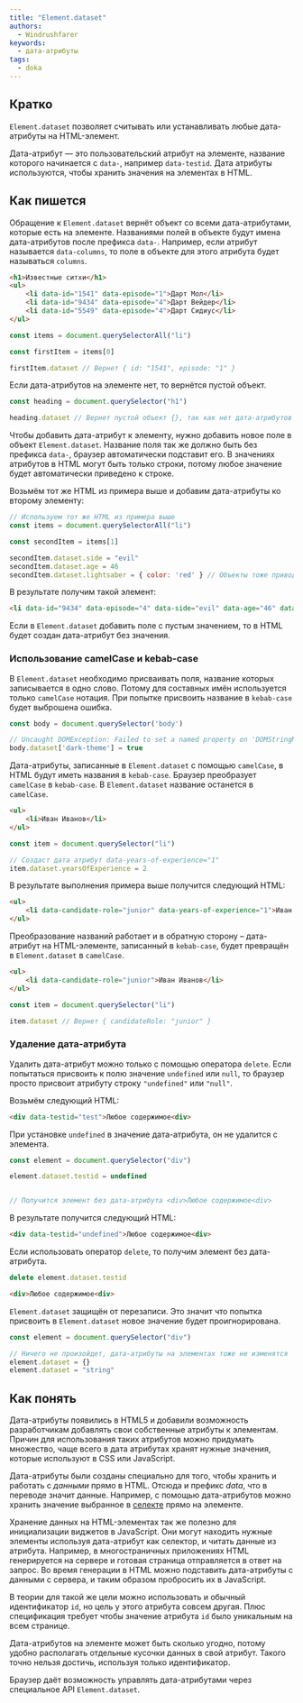 ```yaml
---
title: "Element.dataset"
authors:
  - Windrushfarer
keywords:
  - дата-атрибуты
tags:
  - doka
---
```


## Кратко

`Element.dataset` позволяет считывать или устанавливать любые дата-атрибуты на HTML-элемент.

Дата-атрибут — это пользовательский атрибут на элементе, название которого начинается с `data-`, например `data-testid`. Дата атрибуты используются, чтобы хранить значения на элементах в HTML.

## Как пишется

Обращение к `Element.dataset` вернёт объект со всеми дата-атрибутами, которые есть на элементе. Названиями полей в объекте будут имена дата-атрибутов после префикса `data-`. Например, если атрибут называется `data-columns`, то поле в объекте для этого атрибута будет называться `columns`.

```html
<h1>Известные ситхи</h1>
<ul>
    <li data-id="1541" data-episode="1">Дарт Мол</li>
    <li data-id="9434" data-episode="4">Дарт Вейдер</li>
    <li data-id="5549" data-episode="4">Дарт Сидиус</li>
</ul>
```

```js
const items = document.querySelectorAll("li")

const firstItem = items[0]

firstItem.dataset // Вернет { id: "1541", episode: "1" }
```

Если дата-атрибутов на элементе нет, то вернётся пустой объект.

```js
const heading = document.querySelector("h1")

heading.dataset // Вернет пустой объект {}, так как нет дата-атрибутов
```

Чтобы добавить дата-атрибут к элементу, нужно добавить новое поле в объект `Element.dataset`. Название поля так же должно быть без префикса `data-`, браузер автоматически подставит его. В значениях атрибутов в HTML могут быть только строки, потому любое значение будет автоматически приведено к строке.

Возьмём тот же HTML из примера выше и добавим дата-атрибуты ко второму элементу:
```js
// Используем тот же HTML из примера выше
const items = document.querySelectorAll("li")

const secondItem = items[1]

secondItem.dataset.side = "evil"
secondItem.dataset.age = 46
secondItem.dataset.lightsaber = { color: 'red' } // Объекты тоже приводятся в строке
```

В результате получим такой элемент:

```html
<li data-id="9434" data-episode="4" data-side="evil" data-age="46" data-lightsaber="[object Object]>Дарт Вейдер</li>
```

Если в `Element.dataset` добавить поле с пустым значением, то в HTML будет создан дата-атрибут без значения.

### Использование camelCase и kebab-case

В `Element.dataset` необходимо присваивать поля, название которых записывается в одно слово. Потому для составных имён используется только `camelCase` нотация. При попытке присвоить название в `kebab-case` будет выброшена ошибка.

```js
const body = document.querySelector('body')

// Uncaught DOMException: Failed to set a named property on 'DOMStringMap': 'dark-theme' is not a valid property name.
body.dataset['dark-theme'] = true
```

Дата-атрибуты, записанные в `Element.dataset` с помощью `camelCase`, в HTML будут иметь названия в `kebab-case`. Браузер преобразует `camelCase` в `kebab-case`. В `Element.dataset` название останется в `camelCase`.

```html
<ul>
    <li>Иван Иванов</li>
</ul>
```

```js
const item = document.querySelector("li")

// Создаст дата атрибут data-years-of-experience="1"
item.dataset.yearsOfExperience = 2
```

В результате выполнения примера выше получится следующий HTML:

```html
<ul>
    <li data-candidate-role="junior" data-years-of-experience="1">Иван Иванов</li>
</ul>
```

Преобразование названий работает и в обратную сторону – дата-атрибут на HTML-элементе, записанный в `kebab-case`, будет превращён в `Element.dataset` в `camelCase`.

```html
<ul>
    <li data-candidate-role="junior">Иван Иванов</li>
</ul>
```

```js
const item = document.querySelector("li")

item.dataset // Вернет { candidateRole: "junior" }
```

### Удаление дата-атрибута

Удалить дата-атрибут можно только с помощью оператора `delete`. Если попытаться присвоить к полю значение `undefined` или `null`, то браузер просто присвоит атрибуту строку `"undefined"` или `"null"`.

Возьмём следующий HTML:

```html
<div data-testid="test">Любое содержимое<div>
```

При установке `undefined` в значение дата-атрибута, он не удалится с элемента.

```js
const element = document.querySelector("div")

element.dataset.testid = undefined


// Получится элемент без дата-атрибута <div>Любое содержимое<div>
```

В результате получится следующий HTML:

```html
<div data-testid="undefined">Любое содержимое<div>
```

Если использовать оператор `delete`, то получим элемент без дата-атрибута.

```js
delete element.dataset.testid
```

```html
<div>Любое содержимое<div>
```

`Element.dataset` защищён от перезаписи. Это значит что попытка присвоить в `Element.dataset` новое значение будет проигнорирована.

```js
const element = document.querySelector("div")

// Ничего не произойдет, дата-атрибуты на элементах тоже не изменятся
element.dataset = {}
element.dataset = "string"
```

## Как понять

Дата-атрибуты появились в HTML5 и добавили возможность разработчикам добавлять свои собственные атрибуты к элементам. Причин для использования таких атрибутов можно придумать множество, чаще всего в дата атрибутах хранят нужные значения, которые используют в CSS или JavaScript.

Дата-атрибуты были созданы специально для того, чтобы хранить и работать с *данными* прямо в HTML. Отсюда и префикс *data*, что в переводе значит данные. Например, с помощью дата-атрибутов можно хранить значение выбранное в [селекте](/html/select) прямо на элементе.

Хранение данных на HTML-элементах так же полезно для инициализации виджетов в JavaScript. Они могут находить нужные элементы используя дата-атрибут как селектор, и читать данные из атрибута. Например, в многостраничных приложениях HTML генерируется на сервере и готовая страница отправляется в ответ на запрос. Во время генерации в HTML можно подставить дата-атрибуты с данными с сервера, и таким образом пробросить их в JavaScript.

В теории для такой же цели можно использовать и обычный идентификатор `id`, но цель у этого атрибута совсем другая. Плюс спецификация требует чтобы значение атрибута `id` было уникальным на всем странице.

Дата-атрибутов на элементе может быть сколько угодно, потому удобно располагать отдельные кусочки данных в свой атрибут. Такого точно нельзя достичь, используя только идентификатор.

Браузер даёт возможность управлять дата-атрибутами через специальное API `Element.dataset`.
